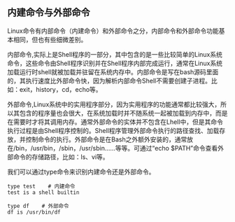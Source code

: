 ## 内建命令与外部命令
Linux命令有内部命令（内建命令）和外部命令之分，内部命令和外部命令功能基本相同，但也有些细微差别。

内部命令,实际上是Shell程序的一部分，其中包含的是一些比较简单的Linux系统命令，这些命令由Shell程序识别并在Shell程序内部完成运行，通常在Linux系统加载运行时shell就被加载并驻留在系统内存中。内部命令是写在bash源码里面的，其执行速度比外部命令快，因为解析内部命令Shell不需要创建子进程。比如：exit，history，cd，echo等。

外部命令,Linux系统中的实用程序部分，因为实用程序的功能通常都比较强大，所以其包含的程序量也会很大，在系统加载时并不随系统一起被加载到内存中，而是在需要时才将其调用内存。通常外部命令的实体并不包含在Lhell中，但是其命令执行过程是由Shell程序控制的。Shell程序管理外部命令执行的路径查找、加载存放，并控制命令的执行。外部命令是在Bash之外额外安装的，通常放在/bin，/usr/bin，/sbin，/usr/sbin......等等。可通过“echo $PATH”命令查看外部命令的存储路径，比如：ls、vi等。

我们可以通过type命令来识别内建命令还是外部命令。
```
type test    # 内建命令
test is a shell builtin

type df    # 外部命令
df is /usr/bin/df
```